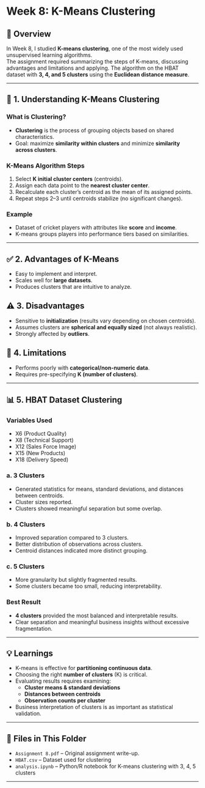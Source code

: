 # Week 8: K-Means Clustering

## 📖 Overview
In Week 8, I studied **K-means clustering**, one of the most widely used unsupervised learning algorithms.  
The assignment required summarizing the steps of K-means, discussing advantages and limitations and applying.
The algorithm on the HBAT dataset with **3, 4, and 5 clusters** using the **Euclidean distance measure**.

---

## 🧩 1. Understanding K-Means Clustering

### What is Clustering?
- **Clustering** is the process of grouping objects based on shared characteristics.  
- Goal: maximize **similarity within clusters** and minimize **similarity across clusters**.

### K-Means Algorithm Steps
1. Select **K initial cluster centers** (centroids).  
2. Assign each data point to the **nearest cluster center**.  
3. Recalculate each cluster’s centroid as the mean of its assigned points.  
4. Repeat steps 2–3 until centroids stabilize (no significant changes).  

### Example
- Dataset of cricket players with attributes like **score** and **income**.  
- K-means groups players into performance tiers based on similarities.  

---

## ✅ 2. Advantages of K-Means
- Easy to implement and interpret.  
- Scales well for **large datasets**.  
- Produces clusters that are intuitive to analyze. 

## ⚠️ 3. Disadvantages
- Sensitive to **initialization** (results vary depending on chosen centroids).  
- Assumes clusters are **spherical and equally sized** (not always realistic).  
- Strongly affected by **outliers**.  

## 🚫 4. Limitations
- Performs poorly with **categorical/non-numeric data**.  
- Requires pre-specifying **K (number of clusters)**.  

---

## 📊 5. HBAT Dataset Clustering

### Variables Used
- X6 (Product Quality)  
- X8 (Technical Support)  
- X12 (Sales Force Image)  
- X15 (New Products)  
- X18 (Delivery Speed) 

### a. 3 Clusters
- Generated statistics for means, standard deviations, and distances between centroids.  
- Cluster sizes reported.  
- Clusters showed meaningful separation but some overlap.  

### b. 4 Clusters
- Improved separation compared to 3 clusters.  
- Better distribution of observations across clusters.  
- Centroid distances indicated more distinct grouping.  

### c. 5 Clusters
- More granularity but slightly fragmented results.  
- Some clusters became too small, reducing interpretability.  

### Best Result
- **4 clusters** provided the most balanced and interpretable results.  
- Clear separation and meaningful business insights without excessive fragmentation.  

---

## 💡 Learnings
- K-means is effective for **partitioning continuous data**.  
- Choosing the right **number of clusters** (K) is critical.  
- Evaluating results requires examining:  
  - **Cluster means & standard deviations**  
  - **Distances between centroids**  
  - **Observation counts per cluster**  
- Business interpretation of clusters is as important as statistical validation.  

---

## 📂 Files in This Folder
- `Assignment 8.pdf` – Original assignment write-up.  
- `HBAT.csv` – Dataset used for clustering  
- `analysis.ipynb` – Python/R notebook for K-means clustering with 3, 4, 5 clusters  

---
